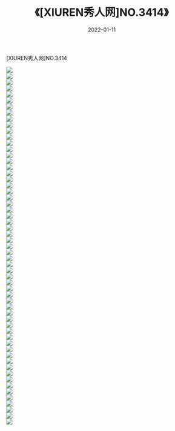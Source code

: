 ﻿---
layout: post
title:  《[XIUREN秀人网]NO.3414》
date:   2022-01-11
img: http://img.660000.xyz/Sharelink/秀人网/秀人网第04部分/[XIUREN秀人网]NO.3414/000.jpg
categories: [美女, 清纯, 唯美]
---

[XIUREN秀人网]NO.3414

 ![](http://img.660000.xyz/Sharelink/秀人网/秀人网第04部分/[XIUREN秀人网]NO.3414/001.jpg) <br>![](http://img.660000.xyz/Sharelink/秀人网/秀人网第04部分/[XIUREN秀人网]NO.3414/002.jpg) <br>![](http://img.660000.xyz/Sharelink/秀人网/秀人网第04部分/[XIUREN秀人网]NO.3414/003.jpg) <br>![](http://img.660000.xyz/Sharelink/秀人网/秀人网第04部分/[XIUREN秀人网]NO.3414/004.jpg) <br>![](http://img.660000.xyz/Sharelink/秀人网/秀人网第04部分/[XIUREN秀人网]NO.3414/005.jpg) <br>![](http://img.660000.xyz/Sharelink/秀人网/秀人网第04部分/[XIUREN秀人网]NO.3414/006.jpg) <br>![](http://img.660000.xyz/Sharelink/秀人网/秀人网第04部分/[XIUREN秀人网]NO.3414/007.jpg) <br>![](http://img.660000.xyz/Sharelink/秀人网/秀人网第04部分/[XIUREN秀人网]NO.3414/008.jpg) <br>![](http://img.660000.xyz/Sharelink/秀人网/秀人网第04部分/[XIUREN秀人网]NO.3414/009.jpg) <br>![](http://img.660000.xyz/Sharelink/秀人网/秀人网第04部分/[XIUREN秀人网]NO.3414/010.jpg) <br>![](http://img.660000.xyz/Sharelink/秀人网/秀人网第04部分/[XIUREN秀人网]NO.3414/011.jpg) <br>![](http://img.660000.xyz/Sharelink/秀人网/秀人网第04部分/[XIUREN秀人网]NO.3414/012.jpg) <br>![](http://img.660000.xyz/Sharelink/秀人网/秀人网第04部分/[XIUREN秀人网]NO.3414/013.jpg) <br>![](http://img.660000.xyz/Sharelink/秀人网/秀人网第04部分/[XIUREN秀人网]NO.3414/014.jpg) <br>![](http://img.660000.xyz/Sharelink/秀人网/秀人网第04部分/[XIUREN秀人网]NO.3414/015.jpg) <br>![](http://img.660000.xyz/Sharelink/秀人网/秀人网第04部分/[XIUREN秀人网]NO.3414/016.jpg) <br>![](http://img.660000.xyz/Sharelink/秀人网/秀人网第04部分/[XIUREN秀人网]NO.3414/017.jpg) <br>![](http://img.660000.xyz/Sharelink/秀人网/秀人网第04部分/[XIUREN秀人网]NO.3414/018.jpg) <br>![](http://img.660000.xyz/Sharelink/秀人网/秀人网第04部分/[XIUREN秀人网]NO.3414/019.jpg) <br>![](http://img.660000.xyz/Sharelink/秀人网/秀人网第04部分/[XIUREN秀人网]NO.3414/020.jpg) <br>![](http://img.660000.xyz/Sharelink/秀人网/秀人网第04部分/[XIUREN秀人网]NO.3414/021.jpg) <br>![](http://img.660000.xyz/Sharelink/秀人网/秀人网第04部分/[XIUREN秀人网]NO.3414/022.jpg) <br>![](http://img.660000.xyz/Sharelink/秀人网/秀人网第04部分/[XIUREN秀人网]NO.3414/023.jpg) <br>![](http://img.660000.xyz/Sharelink/秀人网/秀人网第04部分/[XIUREN秀人网]NO.3414/024.jpg) <br>![](http://img.660000.xyz/Sharelink/秀人网/秀人网第04部分/[XIUREN秀人网]NO.3414/025.jpg) <br>![](http://img.660000.xyz/Sharelink/秀人网/秀人网第04部分/[XIUREN秀人网]NO.3414/026.jpg) <br>![](http://img.660000.xyz/Sharelink/秀人网/秀人网第04部分/[XIUREN秀人网]NO.3414/027.jpg) <br>![](http://img.660000.xyz/Sharelink/秀人网/秀人网第04部分/[XIUREN秀人网]NO.3414/028.jpg) <br>![](http://img.660000.xyz/Sharelink/秀人网/秀人网第04部分/[XIUREN秀人网]NO.3414/029.jpg) <br>![](http://img.660000.xyz/Sharelink/秀人网/秀人网第04部分/[XIUREN秀人网]NO.3414/030.jpg) <br>![](http://img.660000.xyz/Sharelink/秀人网/秀人网第04部分/[XIUREN秀人网]NO.3414/031.jpg) <br>![](http://img.660000.xyz/Sharelink/秀人网/秀人网第04部分/[XIUREN秀人网]NO.3414/032.jpg) <br>![](http://img.660000.xyz/Sharelink/秀人网/秀人网第04部分/[XIUREN秀人网]NO.3414/033.jpg) <br>![](http://img.660000.xyz/Sharelink/秀人网/秀人网第04部分/[XIUREN秀人网]NO.3414/034.jpg) <br>![](http://img.660000.xyz/Sharelink/秀人网/秀人网第04部分/[XIUREN秀人网]NO.3414/035.jpg) <br>![](http://img.660000.xyz/Sharelink/秀人网/秀人网第04部分/[XIUREN秀人网]NO.3414/036.jpg) <br>![](http://img.660000.xyz/Sharelink/秀人网/秀人网第04部分/[XIUREN秀人网]NO.3414/037.jpg) <br>![](http://img.660000.xyz/Sharelink/秀人网/秀人网第04部分/[XIUREN秀人网]NO.3414/038.jpg) <br>![](http://img.660000.xyz/Sharelink/秀人网/秀人网第04部分/[XIUREN秀人网]NO.3414/039.jpg) <br>![](http://img.660000.xyz/Sharelink/秀人网/秀人网第04部分/[XIUREN秀人网]NO.3414/040.jpg) <br>![](http://img.660000.xyz/Sharelink/秀人网/秀人网第04部分/[XIUREN秀人网]NO.3414/041.jpg) <br>![](http://img.660000.xyz/Sharelink/秀人网/秀人网第04部分/[XIUREN秀人网]NO.3414/042.jpg) <br>![](http://img.660000.xyz/Sharelink/秀人网/秀人网第04部分/[XIUREN秀人网]NO.3414/043.jpg) <br>![](http://img.660000.xyz/Sharelink/秀人网/秀人网第04部分/[XIUREN秀人网]NO.3414/044.jpg) <br>![](http://img.660000.xyz/Sharelink/秀人网/秀人网第04部分/[XIUREN秀人网]NO.3414/045.jpg) <br>![](http://img.660000.xyz/Sharelink/秀人网/秀人网第04部分/[XIUREN秀人网]NO.3414/046.jpg) <br>![](http://img.660000.xyz/Sharelink/秀人网/秀人网第04部分/[XIUREN秀人网]NO.3414/047.jpg) <br>![](http://img.660000.xyz/Sharelink/秀人网/秀人网第04部分/[XIUREN秀人网]NO.3414/048.jpg) <br>![](http://img.660000.xyz/Sharelink/秀人网/秀人网第04部分/[XIUREN秀人网]NO.3414/049.jpg) <br>![](http://img.660000.xyz/Sharelink/秀人网/秀人网第04部分/[XIUREN秀人网]NO.3414/050.jpg) <br>![](http://img.660000.xyz/Sharelink/秀人网/秀人网第04部分/[XIUREN秀人网]NO.3414/051.jpg) <br>![](http://img.660000.xyz/Sharelink/秀人网/秀人网第04部分/[XIUREN秀人网]NO.3414/052.jpg) <br>![](http://img.660000.xyz/Sharelink/秀人网/秀人网第04部分/[XIUREN秀人网]NO.3414/053.jpg) <br>![](http://img.660000.xyz/Sharelink/秀人网/秀人网第04部分/[XIUREN秀人网]NO.3414/054.jpg) <br>![](http://img.660000.xyz/Sharelink/秀人网/秀人网第04部分/[XIUREN秀人网]NO.3414/055.jpg) <br>![](http://img.660000.xyz/Sharelink/秀人网/秀人网第04部分/[XIUREN秀人网]NO.3414/056.jpg) <br>![](http://img.660000.xyz/Sharelink/秀人网/秀人网第04部分/[XIUREN秀人网]NO.3414/057.jpg) <br>![](http://img.660000.xyz/Sharelink/秀人网/秀人网第04部分/[XIUREN秀人网]NO.3414/058.jpg) <br>![](http://img.660000.xyz/Sharelink/秀人网/秀人网第04部分/[XIUREN秀人网]NO.3414/059.jpg) <br>